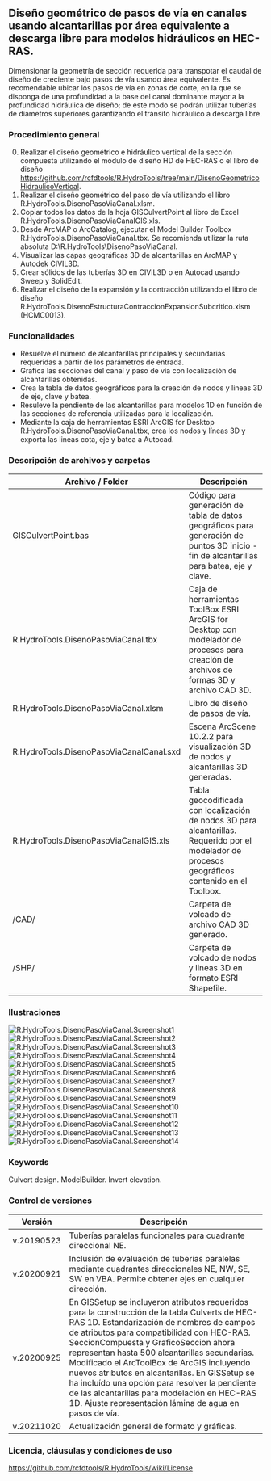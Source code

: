 ## Diseño geométrico de pasos de vía en canales usando alcantarillas por área equivalente a descarga libre para modelos hidráulicos en HEC-RAS.

Dimensionar la geometría de sección requerida para transpotar el caudal de diseño de creciente bajo pasos de vía usando área equivalente. Es recomendable ubicar los pasos de vía en zonas de corte, en la que se disponga de una profundidad a la base del canal dominante mayor a la profundidad hidráulica de diseño; de este modo se podrán utilizar tuberías de diámetros superiores garantizando el tránsito hidráulico a descarga libre. 

### Procedimiento general
0. Realizar el diseño geométrico e hidráulico vertical de la sección compuesta utilizando el módulo de diseño HD de HEC-RAS o el libro de diseño https://github.com/rcfdtools/R.HydroTools/tree/main/DisenoGeometricoHidraulicoVertical.
1. Realizar el diseño geométrico del paso de vía utilizando el libro R.HydroTools.DisenoPasoViaCanal.xlsm.
2. Copiar todos los datos de la hoja GISCulvertPoint al libro de Excel R.HydroTools.DisenoPasoViaCanalGIS.xls.
3. Desde ArcMAP o ArcCatalog, ejecutar el Model Builder Toolbox R.HydroTools.DisenoPasoViaCanal.tbx. Se recomienda utilizar la ruta absoluta D:\R.HydroTools\DisenoPasoViaCanal\.
4. Visualizar las capas geográficas 3D de alcantarillas en ArcMAP y Autodek CIVIL3D.
5. Crear sólidos de las tuberías 3D en CIVIL3D o en Autocad usando Sweep y SolidEdit.
6. Realizar el diseño de la expansión y la contracción utilizando el libro de diseño R.HydroTools.DisenoEstructuraContraccionExpansionSubcritico.xlsm (HCMC0013).

### Funcionalidades
* Resuelve el número de alcantarillas principales y secundarias requeridas a partir de los parámetros de entrada.
* Grafica las secciones del canal y paso de vía con localización de alcantarillas obtenidas.
* Crea la tabla de datos geográficos para la creación de nodos y lineas 3D de eje, clave y batea.
* Resuleve la pendiente de las alcantarillas para modelos 1D en función de las secciones de referencia utilizadas para la localización.
* Mediante la caja de herramientas ESRI ArcGIS for Desktop R.HydroTools.DisenoPasoViaCanal.tbx, crea los nodos y líneas 3D y exporta las lineas cota, eje y batea a Autocad.

### Descripción de archivos y carpetas

Archivo / Folder | Descripción
--- | ---
| GISCulvertPoint.bas | Código para generación de tabla de datos geográficos para generación de puntos 3D inicio - fin de alcantarillas para batea, eje y clave.
| R.HydroTools.DisenoPasoViaCanal.tbx | Caja de herramientas ToolBox ESRI ArcGIS for Desktop con modelador de procesos para creación de archivos de formas 3D y archivo CAD 3D.
| R.HydroTools.DisenoPasoViaCanal.xlsm | Libro de diseño de pasos de vía.
| R.HydroTools.DisenoPasoViaCanalCanal.sxd | Escena ArcScene 10.2.2 para visualización 3D de nodos y alcantarillas 3D generadas.
| R.HydroTools.DisenoPasoViaCanalGIS.xls | Tabla geocodificada con localización de nodos 3D para alcantarillas. Requerido por el modelador de procesos geográficos contenido en el Toolbox.
| /CAD/ | Carpeta de volcado de archivo CAD 3D generado.
| /SHP/ | Carpeta de volcado de nodos y lineas 3D en formato ESRI Shapefile.


### Ilustraciones

![R.HydroTools.DisenoPasoViaCanal.Screenshot1](https://github.com/rcfdtools/R.HydroTools/blob/main/DisenoPasoViaCanal/Screenshot/Screenshot1.png)
![R.HydroTools.DisenoPasoViaCanal.Screenshot2](https://github.com/rcfdtools/R.HydroTools/blob/main/DisenoPasoViaCanal/Screenshot/Screenshot2.png)
![R.HydroTools.DisenoPasoViaCanal.Screenshot3](https://github.com/rcfdtools/R.HydroTools/blob/main/DisenoPasoViaCanal/Screenshot/Screenshot3.png)
![R.HydroTools.DisenoPasoViaCanal.Screenshot4](https://github.com/rcfdtools/R.HydroTools/blob/main/DisenoPasoViaCanal/Screenshot/Screenshot4.png)
![R.HydroTools.DisenoPasoViaCanal.Screenshot5](https://github.com/rcfdtools/R.HydroTools/blob/main/DisenoPasoViaCanal/Screenshot/Screenshot5.png)
![R.HydroTools.DisenoPasoViaCanal.Screenshot6](https://github.com/rcfdtools/R.HydroTools/blob/main/DisenoPasoViaCanal/Screenshot/Screenshot6.png)
![R.HydroTools.DisenoPasoViaCanal.Screenshot7](https://github.com/rcfdtools/R.HydroTools/blob/main/DisenoPasoViaCanal/Screenshot/Screenshot7.png)
![R.HydroTools.DisenoPasoViaCanal.Screenshot8](https://github.com/rcfdtools/R.HydroTools/blob/main/DisenoPasoViaCanal/Screenshot/Screenshot8.png)
![R.HydroTools.DisenoPasoViaCanal.Screenshot9](https://github.com/rcfdtools/R.HydroTools/blob/main/DisenoPasoViaCanal/Screenshot/Screenshot9.png)
![R.HydroTools.DisenoPasoViaCanal.Screenshot10](https://github.com/rcfdtools/R.HydroTools/blob/main/DisenoPasoViaCanal/Screenshot/Screenshot10.png)
![R.HydroTools.DisenoPasoViaCanal.Screenshot11](https://github.com/rcfdtools/R.HydroTools/blob/main/DisenoPasoViaCanal/Screenshot/Screenshot11.png)
![R.HydroTools.DisenoPasoViaCanal.Screenshot12](https://github.com/rcfdtools/R.HydroTools/blob/main/DisenoPasoViaCanal/Screenshot/Screenshot12.png)
![R.HydroTools.DisenoPasoViaCanal.Screenshot13](https://github.com/rcfdtools/R.HydroTools/blob/main/DisenoPasoViaCanal/Screenshot/Screenshot13.png)
![R.HydroTools.DisenoPasoViaCanal.Screenshot14](https://github.com/rcfdtools/R.HydroTools/blob/main/DisenoPasoViaCanal/Screenshot/Screenshot14.png)


### Keywords
Culvert design. ModelBuilder. Invert elevation.


### Control de versiones

Versión | Descripción
--- | ---
| v.20190523 | Tuberías paralelas funcionales para cuadrante direccional NE.
| v.20200921 | Inclusión de evaluación de tuberías paralelas mediante cuadrantes direccionales NE, NW, SE, SW en VBA. Permite obtener ejes en cualquier dirección.
| v.20200925 | En GISSetup se incluyeron atributos requeridos para la construcción de la tabla Culverts de HEC-RAS 1D. Estandarización de nombres de campos de atributos para compatibilidad con HEC-RAS. SeccionCompuesta y GraficoSeccion ahora representan hasta 500 alcantarillas secundarias. Modificado el ArcToolBox de ArcGIS incluyendo nuevos atributos en alcantarillas. En GISSetup se ha incluído una opción para resolver la pendiente de las alcantarillas para modelación en HEC-RAS 1D. Ajuste representación lámina de agua en pasos de vía.
| v.20211020 | Actualización general de formato y gráficas.


### Licencia, cláusulas y condiciones de uso
https://github.com/rcfdtools/R.HydroTools/wiki/License

